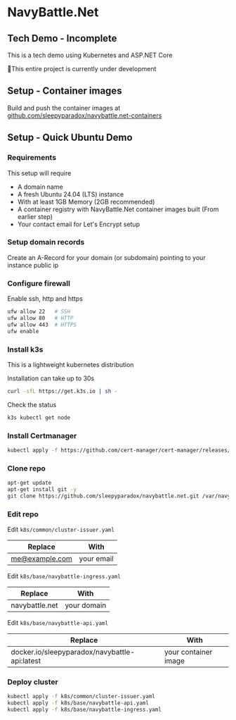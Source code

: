 # NavyBattle.Net

## Tech Demo - Incomplete

This is a tech demo using Kubernetes and ASP.NET Core

🚩This entire project is currently under development

## Setup - Container images

Build and push the container images at [github.com/sleepyparadox/navybattle.net-containers](https://github.com/sleepyparadox/navybattle.net-containers)

## Setup - Quick Ubuntu Demo

### Requirements

This setup will require
- A domain name
- A fresh Ubuntu 24.04 (LTS) instance 
- With at least 1GB Memory (2GB recommended)
- A container registry with NavyBattle.Net container images built 
(From earlier step)
- Your contact email for Let's Encrypt setup 

### Setup domain records

Create an A-Record for your domain (or subdomain) pointing to your instance public ip

### Configure firewall

Enable ssh, http and https

```bash
ufw allow 22   # SSH
ufw allow 80   # HTTP
ufw allow 443  # HTTPS
ufw enable
```

### Install k3s
This is a lightweight kubernetes distribution

Installation can take up to 30s

```bash
curl -sfL https://get.k3s.io | sh - 
```

Check the status

```bash
k3s kubectl get node  
```

### Install Certmanager

```bash
kubectl apply -f https://github.com/cert-manager/cert-manager/releases/download/v1.12.0/cert-manager.yaml
```

### Clone repo

```bash
apt-get update
apt-get install git -y
git clone https://github.com/sleepyparadox/navybattle.net.git /var/navybattle.net
```

### Edit repo

Edit `k8s/common/cluster-issuer.yaml`

| Replace | With |
|---|---|
|me@example.com| your email |


Edit `k8s/base/navybattle-ingress.yaml`

| Replace | With |
|---|---|
|navybattle.net| your domain |


Edit `k8s/base/navybattle-api.yaml`

| Replace | With |
|---|---|
|docker.io/sleepyparadox/navybattle-api:latest| your container image |




### Deploy cluster

```bash
kubectl apply -f k8s/common/cluster-issuer.yaml
kubectl apply -f k8s/base/navybattle-api.yaml
kubectl apply -f k8s/base/navybattle-ingress.yaml
```
